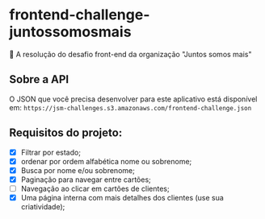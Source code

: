 # frontend-challenge-juntossomosmais
🚀 A resolução do desafio front-end da organização "Juntos somos mais"

## Sobre a API
O JSON que você precisa desenvolver para este aplicativo está disponível em:
`https://jsm-challenges.s3.amazonaws.com/frontend-challenge.json`

## Requisitos do projeto:

- [x] Filtrar por estado;
- [x] ordenar por ordem alfabética nome ou sobrenome;
- [x] Busca por nome e/ou sobrenome;
- [x] Paginação para navegar entre cartões;
- [ ] Navegação ao clicar em cartões de clientes;
- [x] Uma página interna com mais detalhes dos clientes (use sua criatividade);
